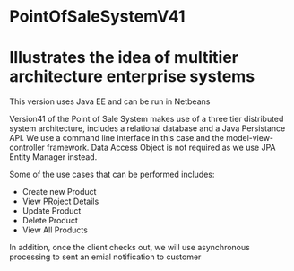 # PointOfSaleSystemV41
# Illustrates the idea of multitier architecture enterprise systems
This version uses Java EE and can be run in Netbeans

Version41 of the Point of Sale System makes use of a three tier distributed system architecture, 
includes a relational database and a Java Persistance API.
We use a command line interface in this case and the model-view-controller framework.
Data Access Object is not required as we use JPA Entity Manager instead.

Some of the use cases that can be performed includes:
- Create new Product
- View PRoject Details
- Update Product
- Delete Product
- View All Products

In addition, once the client checks out, we will use asynchronous processing to
sent an emial notification to customer 
